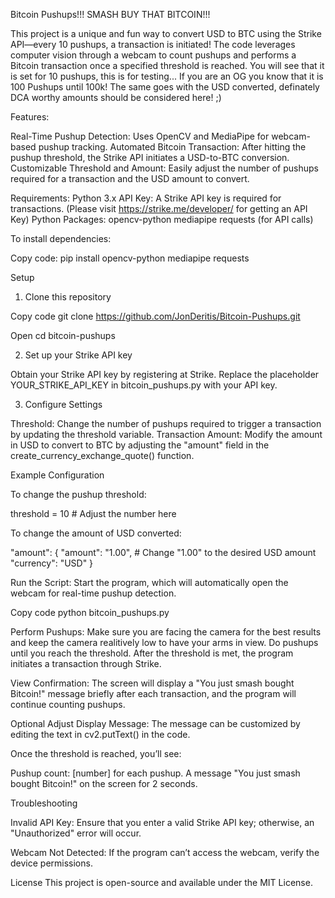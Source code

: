 Bitcoin Pushups!!! 
SMASH BUY THAT BITCOIN!!!

This project is a unique and fun way to convert USD to BTC using the Strike API—every 10 pushups, a transaction is initiated! 
The code leverages computer vision through a webcam to count pushups and performs a Bitcoin transaction once a specified threshold is reached.
You will see that it is set for 10 pushups, this is for testing... If you are an OG you know that it is 100 Pushups until 100k! The same goes with the USD converted, definately DCA worthy amounts should be considered here! ;)

Features:

Real-Time Pushup Detection: Uses OpenCV and MediaPipe for webcam-based pushup tracking.
Automated Bitcoin Transaction: After hitting the pushup threshold, the Strike API initiates a USD-to-BTC conversion.
Customizable Threshold and Amount: Easily adjust the number of pushups required for a transaction and the USD amount to convert.

Requirements:
Python 3.x
API Key: A Strike API key is required for transactions.
(Please visit https://strike.me/developer/ for getting an API Key)
Python Packages:
opencv-python
mediapipe
requests (for API calls)

To install dependencies:

Copy code:
pip install opencv-python mediapipe requests

Setup
1. Clone this repository

Copy code
git clone https://github.com/JonDeritis/Bitcoin-Pushups.git

Open
cd bitcoin-pushups

2. Set up your Strike API key

Obtain your Strike API key by registering at Strike.
Replace the placeholder YOUR_STRIKE_API_KEY in bitcoin_pushups.py with your API key.

3. Configure Settings

Threshold: Change the number of pushups required to trigger a transaction by updating the threshold variable.
Transaction Amount: Modify the amount in USD to convert to BTC by adjusting the "amount" field in the create_currency_exchange_quote() function.

Example Configuration

To change the pushup threshold:

threshold = 10  # Adjust the number here

To change the amount of USD converted:

"amount": {
    "amount": "1.00",  # Change "1.00" to the desired USD amount
    "currency": "USD"
}

Run the Script: Start the program, which will automatically open the webcam for real-time pushup detection.

Copy code
python bitcoin_pushups.py

Perform Pushups: 
Make sure you are facing the camera for the best results and keep the camera realitively low to have your arms in view. 
Do pushups until you reach the threshold. After the threshold is met, the program initiates a transaction through Strike.

View Confirmation: 
The screen will display a "You just smash bought Bitcoin!" message briefly after each transaction, and the program will continue counting pushups.

Optional
Adjust Display Message: The message can be customized by editing the text in cv2.putText() in the code.

Once the threshold is reached, you’ll see:

Pushup count: [number] for each pushup.
A message "You just smash bought Bitcoin!" on the screen for 2 seconds.

Troubleshooting

Invalid API Key: Ensure that you enter a valid Strike API key; otherwise, an "Unauthorized" error will occur.

Webcam Not Detected: If the program can’t access the webcam, verify the device permissions.

License
This project is open-source and available under the MIT License.

